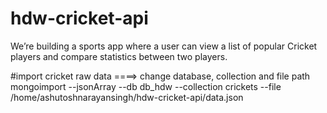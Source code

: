 # hdw-cricket-api
We’re building a sports app where a user can view a list of popular Cricket players and compare statistics between two players.

#import cricket raw data ====> change database, collection and file path
mongoimport --jsonArray --db db_hdw --collection crickets --file /home/ashutoshnarayansingh/hdw-cricket-api/data.json